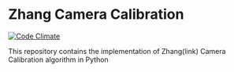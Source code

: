 # Zhang Camera Calibration

[![Code Climate](https://codeclimate.com/repos/588a1a7701cdbe0054004e6b/badges/dc2fe9773f163666e7df/gpa.svg)](https://codeclimate.com/repos/588a1a7701cdbe0054004e6b/feed)

This repository contains the implementation of 
Zhang(link) Camera Calibration algorithm in Python
